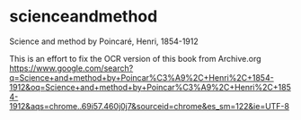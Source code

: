 # scienceandmethod
Science and method by Poincaré, Henri, 1854-1912

This is an effort to fix the OCR version of this book from Archive.org
https://www.google.com/search?q=Science+and+method+by+Poincar%C3%A9%2C+Henri%2C+1854-1912&oq=Science+and+method+by+Poincar%C3%A9%2C+Henri%2C+1854-1912&aqs=chrome..69i57.460j0j7&sourceid=chrome&es_sm=122&ie=UTF-8
